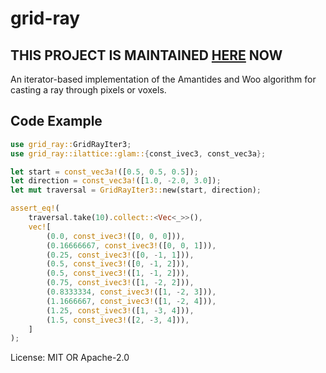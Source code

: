 # grid-ray

## THIS PROJECT IS MAINTAINED [HERE](https://github.com/bonsairobo/ilattice-rs) NOW

An iterator-based implementation of the Amantides and Woo algorithm for casting a ray through pixels or voxels.

## Code Example

```rust
use grid_ray::GridRayIter3;
use grid_ray::ilattice::glam::{const_ivec3, const_vec3a};

let start = const_vec3a!([0.5, 0.5, 0.5]);
let direction = const_vec3a!([1.0, -2.0, 3.0]);
let mut traversal = GridRayIter3::new(start, direction);

assert_eq!(
    traversal.take(10).collect::<Vec<_>>(),
    vec![
        (0.0, const_ivec3!([0, 0, 0])),
        (0.16666667, const_ivec3!([0, 0, 1])),
        (0.25, const_ivec3!([0, -1, 1])),
        (0.5, const_ivec3!([0, -1, 2])),
        (0.5, const_ivec3!([1, -1, 2])),
        (0.75, const_ivec3!([1, -2, 2])),
        (0.8333334, const_ivec3!([1, -2, 3])),
        (1.1666667, const_ivec3!([1, -2, 4])),
        (1.25, const_ivec3!([1, -3, 4])),
        (1.5, const_ivec3!([2, -3, 4])),
    ]
);
```

License: MIT OR Apache-2.0
